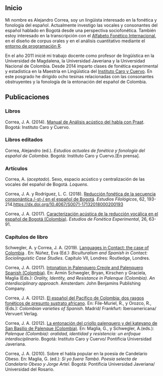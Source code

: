 ## Inicio

Mi nombre es Alejandro Correa, soy un lingüista interesado en la fonética y fonología del español. Actualmente investigo las vocales y consonantes del español hablado en Bogotá desde una perspectiva sociofonética. También estoy interesado en la transcripción con el [Alfabeto Fonético Internacional](https://www.internationalphoneticassociation.org/content/ipa-chart), en el diseño de corpus orales y en el análisis cuantitativo mediante el [entorno de programación R](https://www.r-project.org/).

En el año 2011 inicié mi trabajo docente como profesor de lingüística en la Universidad de Magdalena, la Universidad Javeriana y la Universidad Nacional de Colombia. Desde 2014 imparto clases de fonética experimental y estadística en la Maestría en Lingüística del [Instituto Caro y Cuervo](https://www.caroycuervo.gov.co/). En este posgrado he dirigido ocho tesinas relacionadas con las consonantes obstruyentes y la fonología de la entonación del español de Colombia.


## Publicaciones

### Libros

Correa, J. A. (2014). [Manual de Análisis acústico del habla con Praat](http://bibliotecadigital.caroycuervo.gov.co/998/). Bogotá: Instituto Caro y Cuervo.

### Libros editados

Correa, Alejandro (ed.). _Estudios actuales de fonética y fonología del español de Colombia_. Bogotá: Instituto Caro y Cuervo.[En prensa].

### Artículos

Correa, A. (_aceptado_). Sexo, espacio acústico y centralización de las vocales del español de Bogotá. _Loquens_.

Correa, J. A. y Rodríguez, L. C. (2018). [Reducción fonética de la secuencia consonántica /-st-/ en el español de Bogotá](https://dx.doi.org/10.4067/S0071-17132018000200193). _Estudios Filológicos_, 62, 193-214.https://dx.doi.org/10.4067/S0071-17132018000200193

Correa, J. A. (2017). [Caracterización acústica de la reducción vocálica en el español de Bogotá (Colombia)](https://www.ub.edu/journalofexperimentalphonetics/pdf-articles/XXVI-06-JACorrea.pdf). _Estudios de Fonética Experimental_, 26, 63-91.


### Capítulos de libro

Schwegler, A. y Correa, J. A. (2019). [Languages in Contact: the case of Colombia](https://www.taylorfrancis.com/chapters/edit/10.4324/9781315100357-8/languages-contact-armin-schwegler-jos%C3%A9-alejandro-correa) . En: Núñez, Eva (Ed.): _Biculturalism and Spanish in Contact: Sociolinguistic Case Studies_. Capítulo VII, Londres: Routledge, Londres.

Correa, J. A. (2017). [Intonation in Palenquero Creole and Palenquero Spanish (Colombia)](https://benjamins.com/catalog/coll.54.06cor). En: Armin Schwegler, Bryan, Kirschen y Graciela, Maglia (Eds.): _Orality, Identity, and Resistance in Palenque (Colombia). An interdisciplinary approach_. Amsterdam: John Benjamins Publishing Company.

Correa, J. A. (2012). [El español del Pacífico de Colombia: dos rasgos fonéticos de presunto sustrato africano](https://doi.org/10.31819/9783954870196). En: File-Muriel, R., y Orozco, R., (Eds.): _Colombian varieties of Spanish_. Madrid/ Frankfurt: Iberoamericana/ Vervuert Verlag.

Correa, J. A. (2012). [La entonación del criollo palenquero y del kateyano de San Basilio de Palenque (Colombia)](http://bibliotecadigital.caroycuervo.gov.co/918/). En: Maglia, G., y Schwegler, A.(eds.): _Palenque (Colombia): oralidad, identidad y resistencia: un enfoque interdisciplinario_. Bogotá: Instituto Caro y Cuervo/ Pontificia Universidad Javeriana.

Correa, J. A. (2010). Sobre el habla popular en la poesía de Candelario Obeso. En: Maglia, G. (ed.): _Si yo fuera Tambó. Poesía selecta de Candelario Obeso y Jorge Artel_. Bogotá: Pontificia Universidad Javeriana/ Universidad del Rosario.





